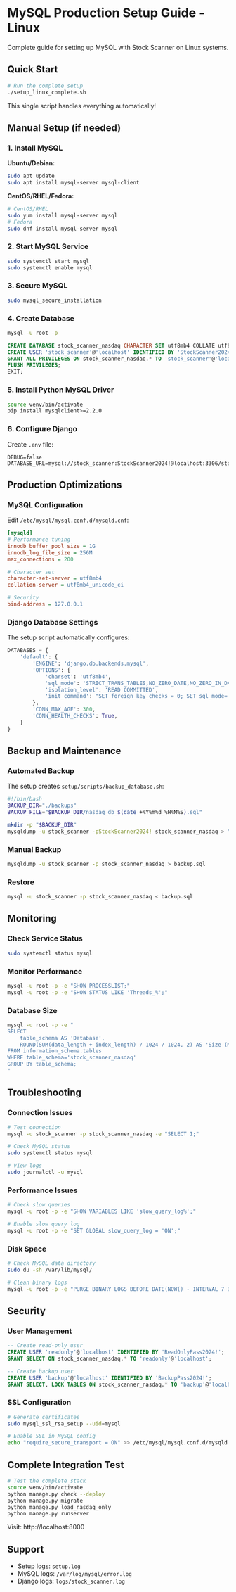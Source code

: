 # MySQL Production Setup Guide - Linux

Complete guide for setting up MySQL with Stock Scanner on Linux systems.

## Quick Start

```bash
# Run the complete setup
./setup_linux_complete.sh
```

This single script handles everything automatically!

## Manual Setup (if needed)

### 1. Install MySQL

**Ubuntu/Debian:**
```bash
sudo apt update
sudo apt install mysql-server mysql-client
```

**CentOS/RHEL/Fedora:**
```bash
# CentOS/RHEL
sudo yum install mysql-server mysql
# Fedora
sudo dnf install mysql-server mysql
```

### 2. Start MySQL Service

```bash
sudo systemctl start mysql
sudo systemctl enable mysql
```

### 3. Secure MySQL

```bash
sudo mysql_secure_installation
```

### 4. Create Database

```bash
mysql -u root -p
```

```sql
CREATE DATABASE stock_scanner_nasdaq CHARACTER SET utf8mb4 COLLATE utf8mb4_unicode_ci;
CREATE USER 'stock_scanner'@'localhost' IDENTIFIED BY 'StockScanner2024!';
GRANT ALL PRIVILEGES ON stock_scanner_nasdaq.* TO 'stock_scanner'@'localhost';
FLUSH PRIVILEGES;
EXIT;
```

### 5. Install Python MySQL Driver

```bash
source venv/bin/activate
pip install mysqlclient>=2.2.0
```

### 6. Configure Django

Create `.env` file:
```env
DEBUG=false
DATABASE_URL=mysql://stock_scanner:StockScanner2024!@localhost:3306/stock_scanner_nasdaq
```

## Production Optimizations

### MySQL Configuration

Edit `/etc/mysql/mysql.conf.d/mysqld.cnf`:

```ini
[mysqld]
# Performance tuning
innodb_buffer_pool_size = 1G
innodb_log_file_size = 256M
max_connections = 200

# Character set
character-set-server = utf8mb4
collation-server = utf8mb4_unicode_ci

# Security
bind-address = 127.0.0.1
```

### Django Database Settings

The setup script automatically configures:

```python
DATABASES = {
    'default': {
        'ENGINE': 'django.db.backends.mysql',
        'OPTIONS': {
            'charset': 'utf8mb4',
            'sql_mode': 'STRICT_TRANS_TABLES,NO_ZERO_DATE,NO_ZERO_IN_DATE,ERROR_FOR_DIVISION_BY_ZERO',
            'isolation_level': 'READ COMMITTED',
            'init_command': "SET foreign_key_checks = 0; SET sql_mode='STRICT_TRANS_TABLES'; SET foreign_key_checks = 1;",
        },
        'CONN_MAX_AGE': 300,
        'CONN_HEALTH_CHECKS': True,
    }
}
```

## Backup and Maintenance

### Automated Backup

The setup creates `setup/scripts/backup_database.sh`:

```bash
#!/bin/bash
BACKUP_DIR="./backups"
BACKUP_FILE="$BACKUP_DIR/nasdaq_db_$(date +%Y%m%d_%H%M%S).sql"

mkdir -p "$BACKUP_DIR"
mysqldump -u stock_scanner -pStockScanner2024! stock_scanner_nasdaq > "$BACKUP_FILE"
```

### Manual Backup

```bash
mysqldump -u stock_scanner -p stock_scanner_nasdaq > backup.sql
```

### Restore

```bash
mysql -u stock_scanner -p stock_scanner_nasdaq < backup.sql
```

## Monitoring

### Check Service Status

```bash
sudo systemctl status mysql
```

### Monitor Performance

```bash
mysql -u root -p -e "SHOW PROCESSLIST;"
mysql -u root -p -e "SHOW STATUS LIKE 'Threads_%';"
```

### Database Size

```bash
mysql -u root -p -e "
SELECT 
    table_schema AS 'Database',
    ROUND(SUM(data_length + index_length) / 1024 / 1024, 2) AS 'Size (MB)'
FROM information_schema.tables 
WHERE table_schema='stock_scanner_nasdaq'
GROUP BY table_schema;
"
```

## Troubleshooting

### Connection Issues

```bash
# Test connection
mysql -u stock_scanner -p stock_scanner_nasdaq -e "SELECT 1;"

# Check MySQL status
sudo systemctl status mysql

# View logs
sudo journalctl -u mysql
```

### Performance Issues

```bash
# Check slow queries
mysql -u root -p -e "SHOW VARIABLES LIKE 'slow_query_log%';"

# Enable slow query log
mysql -u root -p -e "SET GLOBAL slow_query_log = 'ON';"
```

### Disk Space

```bash
# Check MySQL data directory
sudo du -sh /var/lib/mysql/

# Clean binary logs
mysql -u root -p -e "PURGE BINARY LOGS BEFORE DATE(NOW() - INTERVAL 7 DAY);"
```

## Security

### User Management

```sql
-- Create read-only user
CREATE USER 'readonly'@'localhost' IDENTIFIED BY 'ReadOnlyPass2024!';
GRANT SELECT ON stock_scanner_nasdaq.* TO 'readonly'@'localhost';

-- Create backup user
CREATE USER 'backup'@'localhost' IDENTIFIED BY 'BackupPass2024!';
GRANT SELECT, LOCK TABLES ON stock_scanner_nasdaq.* TO 'backup'@'localhost';
```

### SSL Configuration

```bash
# Generate certificates
sudo mysql_ssl_rsa_setup --uid=mysql

# Enable SSL in MySQL config
echo "require_secure_transport = ON" >> /etc/mysql/mysql.conf.d/mysqld.cnf
```

## Complete Integration Test

```bash
# Test the complete stack
source venv/bin/activate
python manage.py check --deploy
python manage.py migrate
python manage.py load_nasdaq_only
python manage.py runserver
```

Visit: http://localhost:8000

## Support

- Setup logs: `setup.log`
- MySQL logs: `/var/log/mysql/error.log`
- Django logs: `logs/stock_scanner.log`